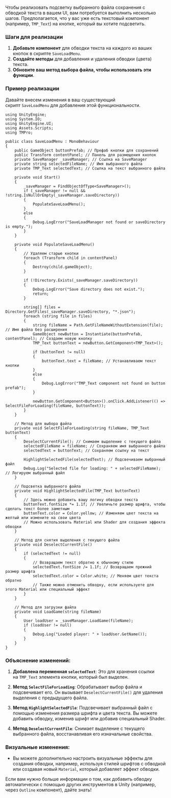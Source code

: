 
Чтобы реализовать подсветку выбранного файла сохранения с обводкой текста в вашем UI, вам потребуется выполнить несколько шагов. Предполагается, что у вас уже есть текстовый компонент (например, `TMP_Text`) на кнопке, который вы хотите подсветить.

### Шаги для реализации

1. **Добавьте компонент** для обводки текста на каждого из ваших кнопок в скрипте `SaveLoadMenu`.
2. **Создайте методы** для добавления и удаления обводки (цвета) текста.
3. **Обновите ваш метод выбора файла, чтобы использовать эти функции**.

### Пример реализации

Давайте внесем изменения в ваш существующий скрипт `SaveLoadMenu` для добавления этой функциональности.

```
using UnityEngine;
using System.IO;
using UnityEngine.UI;
using Assets.Scripts;
using TMPro;

public class SaveLoadMenu : MonoBehaviour
{
    public GameObject buttonPrefab; // Префаб кнопки для сохранений
    public Transform contentPanel; // Панель для размещения кнопок
    private SaveManager _saveManager; // Ссылка на SaveManager
    private string selectedFileName; // Имя выбранного файла
    private TMP_Text selectedText; // Ссылка на текст выбранного файла

    private void Start()
    {
        _saveManager = FindObjectOfType<SaveManager>();
        if (_saveManager != null && !string.IsNullOrEmpty(_saveManager.saveDirectory))
        {
            PopulateSaveLoadMenu();
        }
        else
        {
            Debug.LogError("SaveLoadManager not found or saveDirectory is empty.");
        }
    }

    private void PopulateSaveLoadMenu()
    {
        // Удаляем старые кнопки
        foreach (Transform child in contentPanel)
        {
            Destroy(child.gameObject);
        }

        if (!Directory.Exists(_saveManager.saveDirectory))
        {
            Debug.LogError("Save directory does not exist.");
            return;
        }

        string[] files = Directory.GetFiles(_saveManager.saveDirectory, "*.json");
        foreach (string file in files)
        {
            string fileName = Path.GetFileNameWithoutExtension(file); // Имя файла без расширения
            GameObject newButton = Instantiate(buttonPrefab, contentPanel); // Создаем новую кнопку
            TMP_Text buttonText = newButton.GetComponent<TMP_Text>();

            if (buttonText != null)
            {
                buttonText.text = fileName; // Устанавливаем текст кнопки
            }
            else
            {
                Debug.LogError("TMP_Text component not found on button prefab");
            }

            newButton.GetComponent<Button>().onClick.AddListener(() => SelectFileForLoading(fileName, buttonText));
        }
    }

    // Метод для выбора файла
    private void SelectFileForLoading(string fileName, TMP_Text buttonText)
    {
        DeselectCurrentFile(); // Снимаем выделение с текущего файла
        selectedFileName = fileName; // Сохраняем имя выбранного файла
        selectedText = buttonText; // Сохраняем ссылку на текст

        HighlightSelectedFile(selectedText); // Подсвечиваем выбранный файл
        Debug.Log("Selected file for loading: " + selectedFileName); // Логируем выбранный файл
    }

    // Подсветка выбранного файла
    private void HighlightSelectedFile(TMP_Text buttonText)
    {
        // Здесь можно добавить вашу логику обводки текста
        buttonText.fontSize *= 1.1f; // Увеличьте размер шрифта, чтобы сделать текст более заметным
        buttonText.color = Color.yellow; // Изменяем цвет текста на желтый или измените на свои цвета
        // Можно использовать Material или Shader для создания эффекта обводки
    }

    // Метод для снятия выделения с текущего файла
    private void DeselectCurrentFile()
    {
        if (selectedText != null)
        {
            // Возвращаем текст обратно к обычному стилю
            selectedText.fontSize /= 1.1f; // Возвращаем прежний размер шрифта
            selectedText.color = Color.white; // Меняем цвет текста обратно
            // Также можно отменить обводку, если используете для этого Material или специальный эффект
        }
    }

    // Метод для загрузки файла
    private void LoadGame(string fileName)
    {
        User loadUser = _saveManager.LoadGame(fileName);
        if (loadUser != null)
        {
            Debug.Log("Loaded player: " + loadUser.GetName());
        }
    }
}
```

### Объяснение изменений:

1. **Добавлена переменная `selectedText`**: Это для хранения ссылки на `TMP_Text` элемента кнопки, который был выделен.
    
2. **Метод `SelectFileForLoading`**: Обрабатывает выбор файла и подсвечивает его. Он вызывает `DeselectCurrentFile()` для удаления выделения с предыдущего файла.
    
3. **Метод `HighlightSelectedFile`**: Подсвечивает выбранный файл с помощью изменения размера шрифта и цвета текста. Вы можете добавить обводку, изменив шрифт или добавив специальный Shader.
    
4. **Метод `DeselectCurrentFile`**: Снимает выделение с текущего выбранного файла, восстанавливая его изначальные свойства.
    

### Визуальные изменения:

- Вы можете дополнительно настроить визуальные эффекты для создания обводки, например, используя стилей шрифтов с обводкой или создавая новый `Material`, который добавляет эффект обводки.

Если вам нужно больше информации о том, как добавить обводку автоматически с помощью других инструментов в Unity (например, через `Outline` компонент), дайте знать!